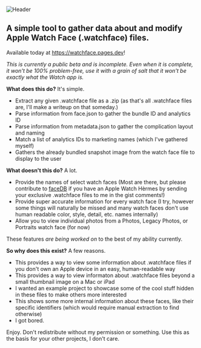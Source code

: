 ![Header](https://raw.githubusercontent.com/forcequitOS/FaceRead/main/thumbnail.png)
## A simple tool to gather data about and modify Apple Watch Face (.watchface) files.
Available today at https://watchface.pages.dev!

*This is currently a public beta and is incomplete. Even when it is complete, it won't be 100% problem-free, use it with a grain of salt that it won't be exactly what the Watch app is.*

**What does this do?** It's simple.
- Extract any given .watchface file as a .zip (as that's all .watchface files are, I'll make a writeup on that someday.)
- Parse information from face.json to gather the bundle ID and analytics ID
- Parse information from metadata.json to gather the complication layout and naming
- Match a list of analytics IDs to marketing names (which I've gathered myself)
- Gathers the already bundled snapshot image from the watch face file to display to the user

**What doesn't this do?** A lot.
- Provide the names of select watch faces (Most are there, but please contribute to [faceDB](https://gist.github.com/forcequitOS/f8d7e006f80a2c78e378f093608667fa) if you have an Apple Watch Hèrmes by sending your exclusive .watchface files to me in the gist comments!)
- Provide super accurate information for every watch face (I try, however some things will naturally be missed and many watch faces don't use human readable color, style, detail, etc. names internally)
- Allow you to view individual photos from a Photos, Legacy Photos, or Portraits watch face (for now)

These features *are being worked on* to the best of my ability currently.

**So why does this exist?** A few reasons.
- This provides a way to view some information about .watchface files if you don't own an Apple device in an easy, human-readable way
- This provides a way to view informaton about .watchface files beyond a small thumbnail image on a Mac or iPad
- I wanted an example project to showcase some of the cool stuff hidden in these files to make others more interested
- This shows some more internal information about these faces, like their specific identifiers (which would require manual extraction to find otherwise)
- I got bored.

Enjoy. Don't redistribute without my permission or something. Use this as the basis for your other projects, I don't care.
